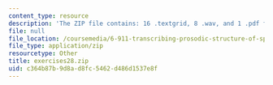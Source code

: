 ```yaml
---
content_type: resource
description: 'The ZIP file contains: 16 .textgrid, 8 .wav, and 1 .pdf files.'
file: null
file_location: /coursemedia/6-911-transcribing-prosodic-structure-of-spoken-utterances-with-tobi-january-iap-2006/c364b87b9d8ad8fc5462d486d1537e8f_exercises28.zip
file_type: application/zip
resourcetype: Other
title: exercises28.zip
uid: c364b87b-9d8a-d8fc-5462-d486d1537e8f
---
```

